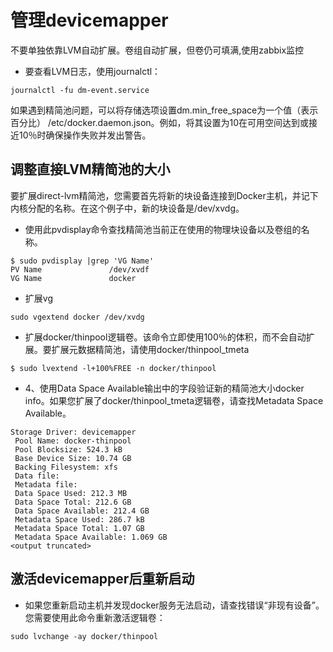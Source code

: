 # 管理devicemapper

不要单独依靠LVM自动扩展。卷组自动扩展，但卷仍可填满,使用zabbix监控

- 要查看LVM日志，使用journalctl：

```
journalctl -fu dm-event.service
```

如果遇到精简池问题，可以将存储选项设置dm.min_free_space为一个值（表示百分比） /etc/docker.daemon.json。例如，将其设置为10在可用空间达到或接近10％时确保操作失败并发出警告。


## 调整直接LVM​​精简池的大小

要扩展direct-lvm精简池，您需要首先将新的块设备连接到Docker主机，并记下内核分配的名称。在这个例子中，新的块设备是/dev/xvdg。

- 使用此pvdisplay命令查找精简池当前正在使用的物理块设备以及卷组的名称。

```
$ sudo pvdisplay |grep 'VG Name'
PV Name               /dev/xvdf
VG Name               docker
```

- 扩展vg

```
sudo vgextend docker /dev/xvdg
```

- 扩展docker/thinpool逻辑卷。该命令立即使用100％的体积，而不会自动扩展。要扩展元数据精简池，请使用docker/thinpool_tmeta

```
$ sudo lvextend -l+100%FREE -n docker/thinpool
```

- 4、使用Data Space Available输出中的字段验证新的精简池大小docker info。如果您扩展了docker/thinpool_tmeta逻辑卷，请查找Metadata Space Available。

```
Storage Driver: devicemapper
 Pool Name: docker-thinpool
 Pool Blocksize: 524.3 kB
 Base Device Size: 10.74 GB
 Backing Filesystem: xfs
 Data file:
 Metadata file:
 Data Space Used: 212.3 MB
 Data Space Total: 212.6 GB
 Data Space Available: 212.4 GB
 Metadata Space Used: 286.7 kB
 Metadata Space Total: 1.07 GB
 Metadata Space Available: 1.069 GB
<output truncated>
```

## 激活devicemapper后重新启动

- 如果您重新启动主机并发现docker服务无法启动，请查找错误“非现有设备”。您需要使用此命令重新激活逻辑卷：

```
sudo lvchange -ay docker/thinpool
```